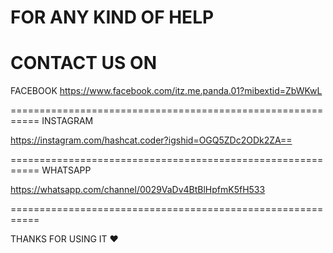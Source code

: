 FOR ANY KIND OF HELP 
===========================================================
CONTACT US ON
===========================================================
FACEBOOK
https://www.facebook.com/itz.me.panda.01?mibextid=ZbWKwL

===========================================================
INSTAGRAM

https://instagram.com/hashcat.coder?igshid=OGQ5ZDc2ODk2ZA==

===========================================================
WHATSAPP

https://whatsapp.com/channel/0029VaDv4BtBlHpfmK5fH533

===========================================================

THANKS FOR USING IT ❤️
